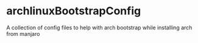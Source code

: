 # archlinuxBootstrapConfig
A collection of config files to help with arch bootstrap while installing arch from manjaro
